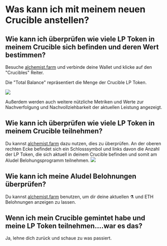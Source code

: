 # Was kann ich mit meinem neuen Crucible anstellen?

## Wie kann ich überprüfen wie viele LP Token in meinem Crucible sich befinden und deren Wert bestimmen?

Besuche [alchemist.farm](https://alchemist.farm/) und verbinde deine Wallet und klicke auf den "Crucibles" Reiter.

Die  "Total Balance" repräsentiert die Menge der Crucible LP Token.

![](https://i.imgur.com/WCBz8yM.png)

Außerdem werden auch weitere nützliche Metriken und Werte zur Nachverfolgung und Nachvollziehbarkeit der aktuellen Leistung angezeigt.

## Wie kann ich überprüfen wie viele LP Token in meinem Crucible teilnehmen?

Du kannst [alchemist.farm](https://alchemist.farm/) dazu nutzen, dies zu überprüfen. An der oberen rechten Ecke befindet sich ein Schlosssymbol und links davon die Anzahl der LP Token, die sich aktuell in deinem Crucible befinden und somit am Aludel Belohungsprogramm teilnehmen.                                                              ![](https://i.imgur.com/ed4d3m8.png)

## Wie kann ich meine Aludel Belohnungen überprüfen?

Du kannst [alchemist.farm](https://alchemist.farm/) benutzen, um dir deine aktuellen ⚗️ und ETH Belohnungen anzeigen zu lassen.

## Wenn ich mein Crucible gemintet habe und meine LP Token teilnehmen....war es das?

Ja, lehne dich zurück und schaue zu was passiert.

#### 

